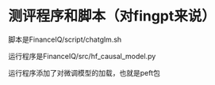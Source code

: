 # 测评程序和脚本（对fingpt来说）
脚本是FinanceIQ/script/chatglm.sh

运行程序是FinanceIQ/src/hf_causal_model.py

运行程序添加了对微调模型的加载，也就是peft包
